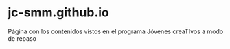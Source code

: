 # jc-smm.github.io
Página con los contenidos vistos en el programa Jóvenes creaTIvos a modo de repaso
